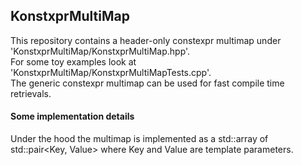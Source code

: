 ## KonstxprMultiMap
This repository contains a header-only constexpr multimap under 'KonstxprMultiMap/KonstxprMultiMap.hpp'.<br>For some toy examples look at 'KonstxprMultiMap/KonstxprMultiMapTests.cpp'.<br>The generic constexpr multimap can be used for fast compile time retrievals.
#### Some implementation details
Under the hood the multimap is implemented as a std::array of std::pair<Key, Value> where Key and Value are template parameters.